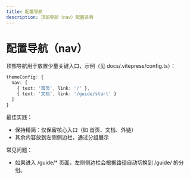 ```yaml
---
title: 配置导航
description: 顶部导航（nav）配置说明
---
```


# 配置导航（nav）

顶部导航用于放置少量关键入口，示例（见 docs/.vitepress/config.ts）：
```ts
themeConfig: {
  nav: [
    { text: '首页', link: '/' },
    { text: '文档', link: '/guide/start' }
  ]
}
```

最佳实践：
- 保持精简：仅保留核心入口（如 首页、文档、外链）
- 其余内容放到左侧侧边栏，通过分组展示

常见问题：
- 如果进入 /guide/* 页面，左侧侧边栏会根据路径自动切换到 /guide/ 的分组。